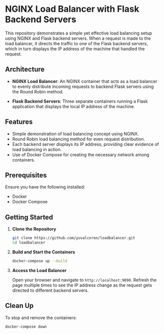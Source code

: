 # NGINX Load Balancer with Flask Backend Servers

This repository demonstrates a simple yet effective load balancing setup using NGINX and Flask backend servers. When a request is made to the load balancer, it directs the traffic to one of the Flask backend servers, which in turn displays the IP address of the machine that handled the request.

## Architecture

- **NGINX Load Balancer**: An NGINX container that acts as a load balancer to evenly distribute incoming requests to backend Flask servers using the Round Robin method.
  
- **Flask Backend Servers**: Three separate containers running a Flask application that displays the local IP address of the machine.

## Features

- Simple demonstration of load balancing concept using NGINX.
- Round Robin load balancing method for even request distribution.
- Each backend server displays its IP address, providing clear evidence of load balancing in action.
- Use of Docker Compose for creating the necessary network among containers.

## Prerequisites

Ensure you have the following installed:

- Docker
- Docker Compose

## Getting Started

1. **Clone the Repository**

   ```bash
   git clone https://github.com/yuvalcoren/loadbalancer.git
   cd loadbalancer
   ```

2. **Build and Start the Containers**

   ```bash
   docker-compose up --build
   ```

3. **Access the Load Balancer**

   Open your browser and navigate to `http://localhost:9090`. Refresh the page multiple times to see the IP address change as the request gets directed to different backend servers.

## Clean Up

To stop and remove the containers:

```bash
docker-compose down
```

